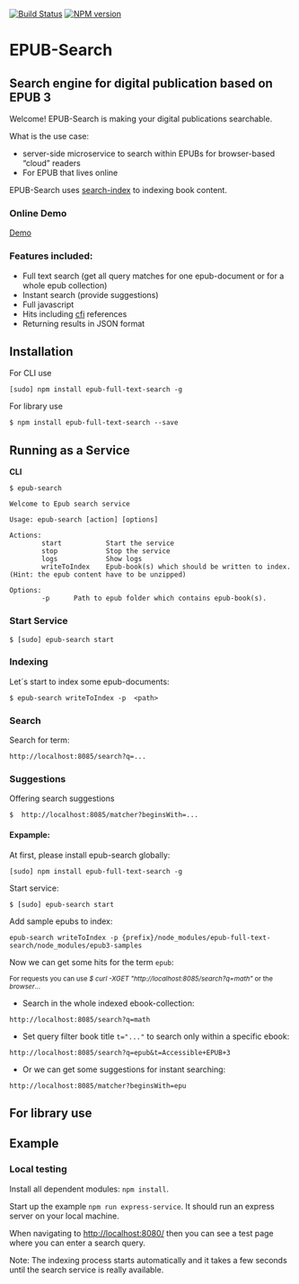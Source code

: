 
[travis-url]: https://travis-ci.org/larsvoigt/epub-full-text-search
[travis-image]: https://travis-ci.org/larsvoigt/epub-full-text-search.svg?branch=master
[npm-url]: https://npmjs.org/package/epub-full-text-search
[npm-version-image]: http://img.shields.io/npm/v/epub-full-text-search.svg?style=flat

[![Build Status][travis-image]][travis-url] [![NPM version][npm-version-image]][npm-url] 

# EPUB-Search
## Search engine for digital publication based on EPUB 3

Welcome! EPUB-Search is making your digital publications searchable.

What is the use case:
* server-side microservice to search within EPUBs for browser-based “cloud” readers
* For EPUB that lives online


EPUB-Search uses [search-index](https://github.com/fergiemcdowall/search-index) 
to indexing book content.

### Online Demo
[Demo](http://protected-dusk-3051.herokuapp.com/)

### Features included:

* Full text search (get all query matches for one epub-document or for a whole epub collection)  
* Instant search (provide suggestions)
* Full javascript
* Hits including [cfi](http://www.idpf.org/epub/linking/cfi/epub-cfi.html) references
* Returning results in JSON format

## Installation

For CLI use

```
[sudo] npm install epub-full-text-search -g
```

For library use

```
$ npm install epub-full-text-search --save
```

## Running as a Service 

**CLI**

```
$ epub-search 

Welcome to Epub search service

Usage: epub-search [action] [options]

Actions:
        start           Start the service
        stop            Stop the service
        logs            Show logs
        writeToIndex    Epub-book(s) which should be written to index.(Hint: the epub content have to be unzipped)

Options:
        -p      Path to epub folder which contains epub-book(s).

```

### Start Service

```
$ [sudo] epub-search start
```

### Indexing
Let´s start to index some epub-documents: 

```
$ epub-search writeToIndex -p  <path>
```

### Search 

Search for term:

```
http://localhost:8085/search?q=...
```
### Suggestions

Offering search suggestions 

```
$  http://localhost:8085/matcher?beginsWith=...
```

#### Expample:

At first, please install epub-search globally: 

```
[sudo] npm install epub-full-text-search -g
```

Start service: 

```
$ [sudo] epub-search start
```

Add sample epubs to index:

```
epub-search writeToIndex -p {prefix}/node_modules/epub-full-text-search/node_modules/epub3-samples
```

Now we can get some hits for the term ``epub``:

<sub>For requests you can use *$ curl -XGET "http://localhost:8085/search?q=math"* or the *browser*...</sub>

* Search in the whole indexed ebook-collection:

```
http://localhost:8085/search?q=math
```

* Set query filter book title ```t="..."``` to search only within a specific ebook:

```
http://localhost:8085/search?q=epub&t=Accessible+EPUB+3
```

* Or we can get some suggestions for instant searching:

```
http://localhost:8085/matcher?beginsWith=epu
```

## For library use
<!--
```javascript
import epubSearch from 'epub-full-text-search';
const options = {'indexPath': 'path_to_index-DB'}; // an own path can be set optional
epubSearch(options || {})
    .then(searchInstance => {
        
        // INDEXING (write your **unzipped** EPUB3-Document to index)
        searchInstance.indexing('your_epub(s)_directory')
            .then(info => {
               winston.log('info', info);
            })
            .fail(function(err) {
                winston.log('error', err);
            });
       
        // SEARCHING
        // search(query, epubTitle)
        searchInstance.search('epub', "Accessible EPUB 3")
            .then(results => {
                winston.log('info', results);
            })
            .fail(function(err) {
                winston.log('error', err);
            });
            
        // COMPLEX SEARCHING
        // query(query, epubTitle)
        const search = 'epub';
        searchInstance.query({
            query: [
                {
                    AND: [
                        {'*': [search]},
                        {filename: ['accessible_epub_3']}
                    ]
                }
            ]
        }, search)
            .then(results => {
                winston.log('info', results);
            })
            .fail(function(err) {
                winston.log('error', err);
            });
     
        // SEARCH SUGGESTIONS
        // match(beginsWith, epubTitle)
        searchInstance.match('matrix', 'A First Course in Linear Algebra')
            .then(results => {
                winston.log('info', results);
            })
            .fail(function(err) {
                winston.log('error', err);
            });
    })
    .fail(function(err) {
        winston.log('error', err);
    });

``` 
   
-->
## Example


### Local testing 

Install all dependent modules: ``` npm install ```.

Start up the example ```npm run express-service```. It should run an express server on your local machine.

When navigating to [http://localhost:8080/](http://localhost:8080/) then you can see a test page where you can enter a search query.

Note: The indexing process starts automatically and it takes a few seconds until the search service is really available.    


